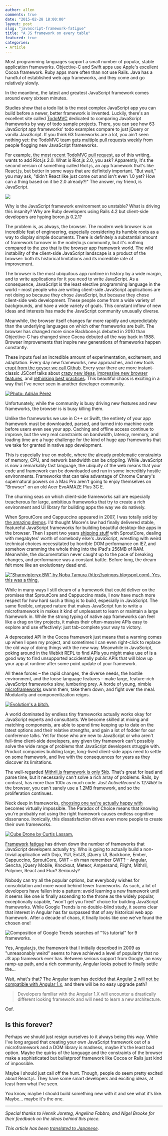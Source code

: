 ```yaml
---
author: allen
comments: true
date: "2015-02-28 18:00:00"
layout: post
slug: "javascript-framework-fatigue"
title: "A JS framework on every table"
featured: true
categories:
- Article
---
```


Most programming languages support a small number of popular, stable application frameworks. Objective-C and Swift apps use Apple's excellent Cocoa framework. Ruby apps more often than not use Rails. Java has a handful of established web app frameworks, and they come and go relatively slowly.

In the meantime, the latest and greatest JavaScript framework comes around every sixteen minutes.

Studies show that a todo list is the most complex JavaScript app you can build before a newer, better framework is invented. Luckily, there's an excellent site called [TodoMVC](http://todomvc.com/) dedicated to comparing JavaScript frameworks by way of todo sample projects. There, you can see how 63 JavaScript app frameworks' todo examples compare to just jQuery or vanilla JavaScript. If you think 63 frameworks are a lot, you ain't seen nothing yet: the TodoMVC team [gets multiple pull requests weekly](http://blog.tastejs.com/yet-another-framework-syndrome-yafs) from people flogging new JavaScript frameworks. 

For example, [the most recent TodoMVC pull request](https://github.com/tastejs/todomvc/pull/1178), as of this writing, wants to add Riot.js 2.0. What is Riot.js 2.0, you ask? Apparently, it's the second version of something called Riot.js, an app framework that's like React.js, but better in some ways that are definitely important. "But wait," you may ask, "didn't React like just come out and isn't even 1.0 yet? How can a thing based on it be 2.0 already?!" The answer, my friend, is JavaScript.

<img src='/images/2015/javascript-guy.jpg'>

Why is the JavaScript framework environment so unstable? What is driving this insanity? Why are Ruby developers using Rails 4.2 but client-side developers are hyping boron.js 0.2.1?

The problem is, as always, the browser. The modern web browser is an incredible feat of engineering, especially considering its humble roots as a way to display simple documents. There is definitely a substantial amount of framework turnover in the node/io.js community, but it's nothing compared to the zoo that is the browser app framework world. The wild instability of the client-side JavaScript landscape is a product of the browser: both its historical limitations and its incredible rate of improvement.

The browser is the most ubiquitous app runtime in history by a wide margin, and to write applications for it you need to write JavaScript. As a consequence, JavaScript is the least elective programming language in the world &ndash; most people who are writing client-side JavaScript applications are not doing so because they chose JavaScript, but because they chose client-side web development. These people come from a wide variety of backgrounds, and have a wide variety of goals. This constant inflow of new ideas and interests has made the JavaScript community unusually diverse.

Meanwhile, the browser itself changes far more rapidly and unpredictably than the underlying languages on which other frameworks are built. The browser has changed more since Backbone.js debuted in 2010 than Objective-C has changed since Cocoa debuted all the way back in 1988. Browser improvements that inspire new generations of frameworks happen constantly.

These inputs fuel an incredible amount of experimentation, excitement, and adaptation. Every day new frameworks, new approaches, and new tools [erupt from the geyser we call Github](https://github.com/trending?l=javascript). Every year there are more instant-classic JSConf talks about [crazy new ideas](https://www.youtube.com/watch?v=ztspvPYybIY), [impressive new browser features](https://www.youtube.com/watch?v=GNO_CYUjMK8), and [rethinking best practices](https://www.youtube.com/watch?v=x7cQ3mrcKaY). This beautiful chaos is exciting in a way that I've never seen in another developer community.

<a href='https://www.flickr.com/photos/aperezdc/9756603043/' title='Photo: Adrián Pérez'><img src='/images/2015/jsconf-eu-banner.jpg' alt='Photo: Adrián Pérez'></a>

Unfortunately, while the community is busy driving new features and new frameworks, the browser is is busy killing them.

Unlike the frameworks we use in C++ or Swift, the entirety of your app framework must be downloaded, parsed, and turned into machine code before users even see your app. Caching and offline access continue to improve, but the very real constraints on bandwidth, latency, memory, and loading time are a huge challenge for the kind of huge app frameworks that we take for granted in native app development.

This is especially true on mobile, where the already problematic constraints of memory, CPU, and network bandwidth can be crippling. While JavaScript is now a remarkably fast language, the ubiquity of the web means that your code and framework can be downloaded and run in some incredibly hostile environments. Frameworks that can take advantage of Chrome Canary's supernatural powers on a Mac Pro aren't going to enjoy themselves on "Browser" on an old Acer EvoAMAZE Plus 3G E.

The churning seas on which client-side frameworks sail are especially treacherous for large, ambitious frameworks that try to create a rich environment and UI library for building apps the way we do natively.

When SproutCore and Cappuccino appeared in 2007, I was totally sold by [the amazing demos](https://vimeo.com/6930037). I'd thought Moore's law had finally delivered stable, featureful JavaScript frameworks for building beautiful desktop-like apps in the browser. Then I spent two years [shipping stuff](http://ajaxian.com/archives/technical-details-behind-iworkcom) with SproutCore, dealing with megabytes' worth of somebody else's JavaScript, wrestling with weird technical choices necessitated by horrible DOM performance on IE7, and somehow cramming the whole thing into the iPad's 256MB of RAM. Meanwhile, the documentation never caught up to the pace of breaking changes, and performance was a constant battle. Before long, the dream felt more like an evolutionary dead end.

<a href='http://en.wikipedia.org/wiki/Sharovipteryx' title='"Sharovipteryx BW" by Nobu Tamura (http://spinops.blogspot.com). Yes, this was a thing.'><img src='/images/2015/flying-dino.jpg' alt='"Sharovipteryx BW" by Nobu Tamura (http://spinops.blogspot.com). Yes, this was a thing.'></a>


While in many ways I still dream of a framework that could deliver on the promises that SproutCore and Cappuccino made, I now have much more respect for how hard such a thing is to build, especially in JavaScript. The same flexible, untyped nature that makes JavaScript fun to write a microframework in makes it kind of unpleasant to learn or maintain a large framework in. While the strong typing of native app frameworks can feel like a drag on tiny projects, it makes their often-massive APIs easy to explore and use effectively: just tab-complete your way to victory.

A deprecated API in the Cocoa framework just means that a warning comes up when I open my project, and sometimes I can even right-click to replace the old way of doing things with the new way. Meanwhile in JavaScript, poking around in the Webkit REPL to find APIs you might make use of is a good way to find unsupported accidentally public APIs that will blow up your app at runtime after some point update of your framework.

All these forces &ndash; the rapid changes, the diverse needs, the hostile environment, and the loose language features &ndash; make large, feature-rich JavaScript frameworks slow, lumbering prey. A horde of young, nimble [microframeworks](http://microjs.com/) swarm them, take them down, and fight over the meal. Modularity and componentization reigns.

<a href='http://en.wikipedia.org/wiki/The_Mythical_Man-Month'><img src='/images/2015/tar-pit.jpg' alt="Evolution's a bitch."></a>

A world dominated by endless tiny frameworks actually works okay for JavaScript experts and consultants. We become skilled at mixing and matching components, are able to spend time keeping up to date on the latest options and their relative strengths, and gain a lot of fodder for our conference talks. Yet for those who are new to JavaScript or who aren't full-time client-side developers, any given tiny framework can't possibly solve the wide range of problems that JavaScript developers struggle with. Product companies building large, long-lived client-side apps need to settle on some framework, and live with the consequences for years as they discover its limitations.

The well-regarded [Mithril.js framework is only 5kb](http://lhorie.github.io/mithril/getting-started.html). That's great for load and parse time, but it necessarily can't solve a rich array of problems. Rails, by contrast, has more than 100x as much code. *Just ActiveRecord is 1274kb!* In the browser, you can't sanely use a 1.2MB framework, and so the proliferation continues.

Neck deep in frameworks, [choosing one we're actually happy with](http://blog.andyet.com/2014/08/13/opinionated-rundown-of-js-frameworks) becomes virtually impossible. The Paradox of Choice means that knowing you're probably not using the right framework causes endless cognitive dissonance. Ironically, this dissatisfaction drives even more people to create their own frameworks.

<a href='http://cube-drone.com/2014_02_19-Cube_Drone_76_Many_Angular_Ones.html' title='Cube Drone by Curtis Lassam.'><img src='/images/2015/cube-drone-angular.jpg' alt="Cube Drone by Curtis Lassam."></a>

[Framework](http://blog.tastejs.com/yet-another-framework-syndrome-yafs) [fatigue](https://the-pastry-box-project.net/addy-osmani/2014-January-19) has driven down the number of frameworks that JavaScript developers actually try. Who is going to actually build a non-trivial application with Dojo, YUI, ExtJS, jQuery UI, Backbone, Ember, Cappuccino, SproutCore, GWT &ndash; oh man remember GWT? &ndash; Angular, Sencha, jQuery Mobile, Knockout, Meteor, Ampersand, Flight, Mithril, Polymer, React and Flux? Seriously?

Nobody can try all the popular options, but everybody wishes for consolidation and more wood behind fewer frameworks. As such, a lot of developers have fallen into a pattern: avoid learning a new framework until it seems like one is finally ascending to the throne as the widely popular, exceptionally capable, "won't get you fired" choice for building JavaScript frameworks. While Google Trends is no double-blind study, it seems clear that interest in Angular has far surpassed that of any historical web app framework. After a decade of chaos, it finally looks like one we've found the chosen one!

<img src='/images/2015/rise-of-angular.jpg' alt='Composition of Google Trends searches of "%s tutorial" for 9 frameworks.'>

Yes, Angular,js, the framework that I initially described in 2009 as "unreasonably weird" seems to have achieved a level of popularity that no JS app framework ever has. Between serious support from Google, an easy ramp-up path, and a rich community, Angular looks poised to finally settle the...

Wait, what's that? The Angular team has decided that [Angular 2 will not be compatible with Angular 1.x](http://developer.telerik.com/featured/can-angularjs-maintain-dominance/), and there will be no easy upgrade path?

> Developers familiar with the Angular 1.X will encounter a drastically different looking framework and will need to learn a new architecture.

Oof.

## Is this forever?

Perhaps we should just resign ourselves to it always being this way. While I've long argued that creating your own JavaScript framework out of a microframework and a DOM library is madness, maybe it's the least bad option. Maybe the quirks of the language and the constraints of the browser make a sophisticated but bulletproof framework like Cocoa or Rails just kind of impossible.

Maybe I should just call off the hunt. Though, people do seem pretty excited about React.js. They have some smart developers and exciting ideas, at least from what I've seen.

You know, maybe I should build something new with it and see what it's like. Maybe... maybe it's the one.

<hr>

*Special thanks to Henrik Joreteg, Angelina Fabbro, and Nigel Brooke for their feedback on the ideas behind this piece.*

*This article has been [translated to Japanese](http://postd.cc/javascript-framework-fatigue/).*